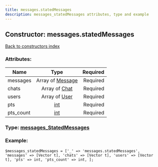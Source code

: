 ```yaml
---
title: messages.statedMessages
description: messages_statedMessages attributes, type and example
---
```

## Constructor: messages.statedMessages  
[Back to constructors index](index.md)



### Attributes:

| Name     |    Type       | Required |
|----------|:-------------:|---------:|
|messages|Array of [Message](../types/Message.md) | Required|
|chats|Array of [Chat](../types/Chat.md) | Required|
|users|Array of [User](../types/User.md) | Required|
|pts|[int](../types/int.md) | Required|
|pts\_count|[int](../types/int.md) | Required|



### Type: [messages\_StatedMessages](../types/messages_StatedMessages.md)


### Example:

```
$messages_statedMessages = ['_' => 'messages.statedMessages', 'messages' => [Vector t], 'chats' => [Vector t], 'users' => [Vector t], 'pts' => int, 'pts_count' => int, ];
```  

